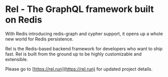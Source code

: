 # Rel - The GraphQL framework built on Redis

With Redis introducing redis-graph and cypher support, it opens up a whole new world for Redis persistence.

Rel is the Redis-based backend framework for developers who want to ship fast. Rel is built from the ground up to be highly customizable and extensible.

Please go to [https://rel.run](https://rel.run) for updated project details.
